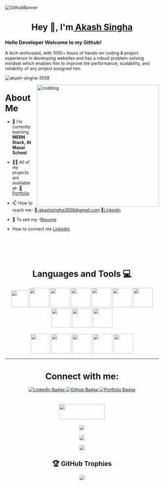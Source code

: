 
![GithubBanner](https://user-images.githubusercontent.com/112806398/210500408-ec30faa6-8989-47c6-8183-b2974242fbac.gif)

<h1 align="center">Hey 👋, I'm<a href="https://github.com/akash-singha-3558/"> Akash Singha</a></h1> 

### Hello Developer Welcome to my Github! &nbsp; <br/>
A tech-enthusiast, with 1000+ hours of hands-on
coding & project experience in developing websites and has a robust problem-solving mindset which
enables him to improve the performance, scalability,
and reliability of any project assigned him.

<p align="left"> <img src="https://komarev.com/ghpvc/?username=akash-singha-3558&label=Profile%20views&color=0e75b6&style=flat" alt="akash-singha-3558" /> </p>
<img align="right" alt="codding" width="400" src="https://camo.githubusercontent.com/e20822b4282c07ffd010cd05f855a6561d3b62358ca9e607e4901288dd748fcb/68747470733a2f2f63646e2e6472696262626c652e636f6d2f75736572732f323133313939332f73637265656e73686f74732f343934383733362f74686f75676874776f726b732d6769665f6472696262626c652e676966"/>


# About Me

- 🌱 I’m currently learning **MERN Stack, At Masai School**

- 👨‍💻 All of my projects are available at- <a href="https://akash-singha-3558.github.io/"> 📑[Portfolio]([https://akash-singha-3558.github.io/])</a>

- 📫 How to reach me- 📧-akashsingha3558@gmail.com 📌[Linkedin](https://www.linkedin.com/in/akash-singha-b62992213/)

- 📄  To see my -[Resume](https://drive.google.com/file/d/1pRmYvib37ALHPrSjGKt6d6_XgbQEERK3/view?usp=sharing)
- How to connect me    <a href="https://www.linkedin.com/in/akash-singha-b62992213/">
    Linkedin
  </a>
<br>










<br/><br/>

<h1 align="center">Languages and Tools 💻</h1>  
  
  <div align="center">
    <img width="56" height="56" src="https://user-images.githubusercontent.com/112663758/210388665-9ed02ede-ad9e-459d-85be-5e34641130d4.png"/>
    <img width="64" height="64" src="https://user-images.githubusercontent.com/112663758/210388688-e847fdea-bb47-40ad-a6be-fc625e9ab187.png"/>
    <img width="64" height="64" src="https://user-images.githubusercontent.com/112663758/210388778-02df2a2b-a44f-40d0-9437-05d3a10a04c7.png"/>
    <img width="64" height="64" src="https://user-images.githubusercontent.com/112663758/210388813-f37ef023-fcf4-4b9d-8989-bde12cb74779.png"/>
    <img width="64" height="64" src="https://user-images.githubusercontent.com/112663758/210388831-ff19931d-6ce2-4caa-8bfe-8f024e0a0c73.png"/>
    <img width="64" height="64" src="https://user-images.githubusercontent.com/112663758/210388864-fe20b1d5-d312-4c12-8cf1-3dfeb1c0e0a2.png"/>
    <img width="64" height="64" src="https://user-images.githubusercontent.com/112663758/210388883-2d8b811d-2909-4773-95a8-6c204d801a13.png"/>
    <img width="64" height="64" src="https://user-images.githubusercontent.com/112663758/210388907-1bd52beb-3f7a-42db-ab89-8b427301a027.png"/>
    <img width="64" height="64" src="https://user-images.githubusercontent.com/112663758/210388937-e16fb26c-6b1e-418f-8b0d-98441e4f1b52.png"/>
    <img width="64" height="64" src="https://user-images.githubusercontent.com/112663758/210388974-9c55cfd5-a69d-409a-a8b8-57980f3891ae.png"/>
   <br/>
   <br/>
    <img width="64" height="64" src="https://user-images.githubusercontent.com/112663758/210389007-0171ec21-0dbf-43c8-8154-d14db567ba54.png"/>
    <img width="64" height="64" src="https://user-images.githubusercontent.com/112663758/210389035-15192d4f-4af8-4759-8497-35fa485cf653.png"/>
    <img width="64" height="64" src="https://user-images.githubusercontent.com/112663758/210389060-056bd8ca-c4ec-48b8-a05f-93de5194a436.png"/>
    <img width="64" height="64" src="https://user-images.githubusercontent.com/112663758/210389100-d9c520fc-3dbc-4a75-a567-09fb89111f10.png"/>
    <img width="64" height="64" src="https://user-images.githubusercontent.com/112663758/210389136-2a70e1c8-bff4-4439-884f-4221eb3ce48b.png"/>

  </div>
<hr/>

<div display="flex">
 
  <h1 align="center">Connect with me:</h1>
 
 </div>
 <div id="badges" align="center">
  <a href="https://www.linkedin.com/in/akash-singha-b62992213/">
    <img src="https://img.shields.io/badge/LinkedIn-blue?style=for-the-badge&logo=linkedin&logoColor=white" alt="LinkedIn Badge"/>
  </a>
  <a href="https://github.com/akash-singha-3558">
    <img src="https://img.shields.io/badge/Github-red?style=for-the-badge&logo=github&logoColor=white" alt="Github Badge"/>
  </a>
  <a href="https://akash-singha-3558.github.io/">
    <img src="https://img.shields.io/badge/Portfolio-blue?style=for-the-badge&logo=Codecov&logoColor=white" alt="Portfolio Badge"/>
  </a>
</div>

<div align="center" >
  <h1 align='center'>
<img width='150' height='50' src="https://camo.githubusercontent.com/81e598418a780d07b9e23fd717200fca0f18dee49d78507f03f7eea1c1d23fbb/687474703a2f2f692e696d6775722e636f6d2f513754515948782e706e67" />
</h1>

![](https://github-readme-stats.vercel.app/api?username=akash-singha-3558&theme=vue-dark&hide_border=false&include_all_commits=false&count_private=false)<br/><br/>
![](https://github-readme-streak-stats.herokuapp.com/?user=akash-singha-3558&theme=vue-dark&hide_border=false)<br/><br/>
![](https://github-readme-stats.vercel.app/api/top-langs/?username=akash-singha-3558&theme=vue-dark&hide_border=false&include_all_commits=false&count_private=false&layout=compact)<br/>
  
  
  
## 🏆 GitHub Trophies
![](https://github-profile-trophy.vercel.app/?username=akash-singha-3558&theme=gitdimmed&no-frame=true&no-bg=true&margin-w=4)
  
</div>
